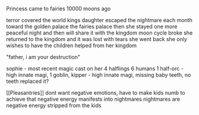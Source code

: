 Princess came to fairies 10000 moons ago

terror covered the world
kings daughter escaped the nightmare each month toward the golden palace
the fairies palace
then she stayed
one more peaceful night and then will share it with the kingdom
moon cycle broke
she returned to the kingdom and it was lost
with tears she went back
she only wishes to have the children helped from her kingdom

"father, i am your destruction"

sophie - most recent magic cast on her
4 halflings
6 humans
1 half-orc - high innate magi,
1 goblin, kipper - high innate magi, missing baby teeth, no teeth replaced it?


[[Pleasantries]] dont want negative emotions, have to make kids numb to achieve that
negative energy manifests into nightmares
nightmares are negative energy stripped from the kids